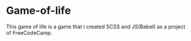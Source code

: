 # Game-of-life
This game of life is a game that i created SCSS and JS(Babel) as a project of FreeCodeCamp.
